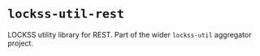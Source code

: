 # `lockss-util-rest`

LOCKSS utility library for REST. Part of the wider `lockss-util` aggregator project.
